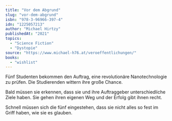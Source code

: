```yaml
---
title: "Vor dem Abgrund"
slug: "vor-dem-abgrund"
isbn: "978-3-96966-397-4"
idn: "1225057213"
author: "Michael Hirtzy"
publishedAt: "2021"
topics:
  - "Science Fiction"
  - "Dystopie"
source: "https://www.michael-h76.at/veroeffentlichungen/"
books: 
  - "wishlist"
---
```

Fünf Studenten bekommen den Auftrag, eine revolutionäre Nanotechnologie zu 
prüfen. Die Studierenden wittern ihre große Chance.

Bald müssen sie erkennen, dass sie und ihre Auftraggeber unterschiedliche 
Ziele haben. Sie gehen ihren eigenen Weg und der Erfolg gibt ihnen recht.

Schnell müssen sich die fünf eingestehen, dass sie nicht alles so fest im 
Griff haben, wie sie es glauben.